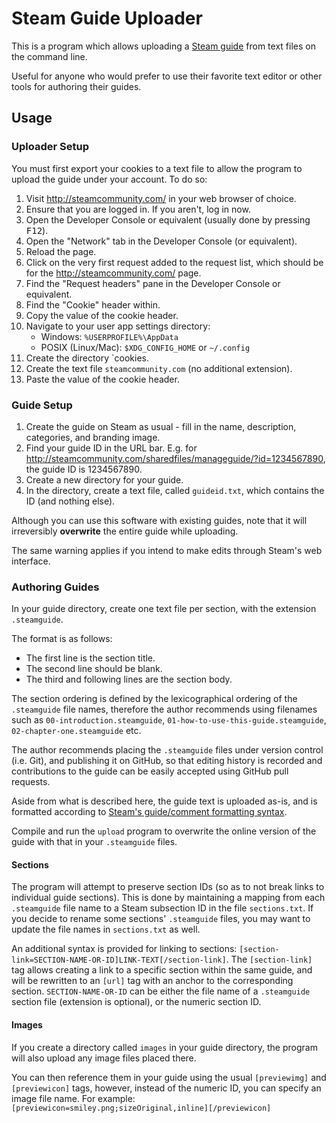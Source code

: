 # Steam Guide Uploader

This is a program which allows uploading a [Steam guide](https://steamcommunity.com/guides) from text files on the command line.

Useful for anyone who would prefer to use their favorite text editor or other tools for authoring their guides.

## Usage

### Uploader Setup

You must first export your cookies to a text file to allow the program to upload the guide under your account. To do so:

1. Visit http://steamcommunity.com/ in your web browser of choice.
2. Ensure that you are logged in. If you aren't, log in now.
3. Open the Developer Console or equivalent (usually done by pressing <kbd>F12</kbd>).
4. Open the "Network" tab in the Developer Console (or equivalent).
5. Reload the page.
6. Click on the very first request added to the request list, which should be for the http://steamcommunity.com/ page.
7. Find the "Request headers" pane in the Developer Console or equivalent.
8. Find the "Cookie" header within.
9. Copy the value of the cookie header.
10. Navigate to your user app settings directory:
    - Windows: `%USERPROFILE%\AppData`
    - POSIX (Linux/Mac): `$XDG_CONFIG_HOME` or `~/.config`
11. Create the directory `cookies.
12. Create the text file `steamcommunity.com` (no additional extension).
13. Paste the value of the cookie header.

### Guide Setup

1. Create the guide on Steam as usual - fill in the name, description, categories, and branding image.
2. Find your guide ID in the URL bar.
   E.g. for http://steamcommunity.com/sharedfiles/manageguide/?id=1234567890, the guide ID is 1234567890.
3. Create a new directory for your guide.
4. In the directory, create a text file, called `guideid.txt`, which contains the ID (and nothing else).

Although you can use this software with existing guides, note that it will irreversibly **overwrite** the entire guide while uploading.

The same warning applies if you intend to make edits through Steam's web interface.

### Authoring Guides

In your guide directory, create one text file per section, with the extension `.steamguide`.

The format is as follows:

- The first line is the section title.
- The second line should be blank.
- The third and following lines are the section body.

The section ordering is defined by the lexicographical ordering of the `.steamguide` file names, therefore the author recommends using filenames such as `00-introduction.steamguide`, `01-how-to-use-this-guide.steamguide`, `02-chapter-one.steamguide` etc.

The author recommends placing the `.steamguide` files under version control (i.e. Git), and publishing it on GitHub, so that editing history is recorded and contributions to the guide can be easily accepted using GitHub pull requests.

Aside from what is described here, the guide text is uploaded as-is, and is formatted according to [Steam's guide/comment formatting syntax](http://steamcommunity.com/comment/Guide/formattinghelp).

Compile and run the `upload` program to overwrite the online version of the guide with that in your `.steamguide` files.

#### Sections

The program will attempt to preserve section IDs (so as to not break links to individual guide sections). This is done by maintaining a mapping from each `.steamguide` file name to a Steam subsection ID in the file `sections.txt`. If you decide to rename some sections' `.steamguide` files, you may want to update the file names in `sections.txt` as well.

An additional syntax is provided for linking to sections: `[section-link=SECTION-NAME-OR-ID]LINK-TEXT[/section-link]`. The `[section-link]` tag allows creating a link to a specific section within the same guide, and will be rewritten to an `[url]` tag with an anchor to the corresponding section. `SECTION-NAME-OR-ID` can be either the file name of a `.steamguide` section file (extension is optional), or the numeric section ID.

#### Images

If you create a directory called `images` in your guide directory, the program will also upload any image files placed there.

You can then reference them in your guide using the usual `[previewimg]` and `[previewicon]` tags, however, instead of the numeric ID, you can specify an image file name. For example: `[previewicon=smiley.png;sizeOriginal,inline][/previewicon]`

